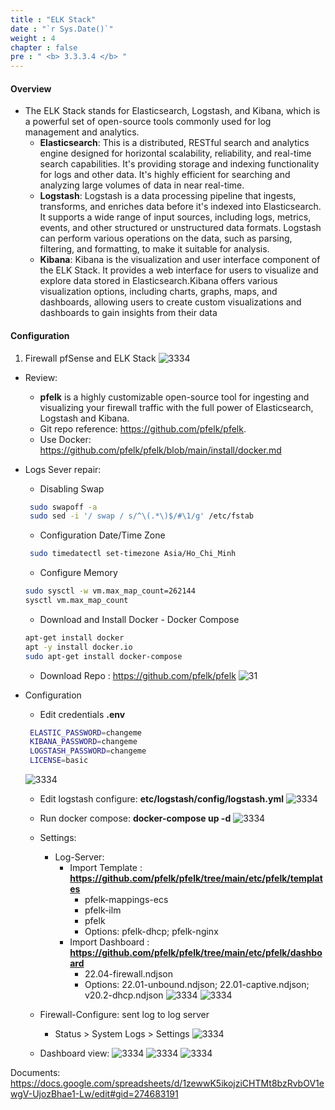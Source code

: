 ```yaml
---
title : "ELK Stack"
date : "`r Sys.Date()`"
weight : 4
chapter : false
pre : " <b> 3.3.3.4 </b> "
---
```


#### Overview
- The ELK Stack stands for Elasticsearch, Logstash, and Kibana, which is a powerful set of open-source tools commonly used for log management and analytics.
    - **Elasticsearch**: This is a distributed, RESTful search and analytics engine designed for horizontal scalability, reliability, and real-time search capabilities. It's providing storage and indexing functionality for logs and other data. It's highly efficient for searching and analyzing large volumes of data in near real-time.
    - **Logstash**: Logstash is a data processing pipeline that ingests, transforms, and enriches data before it's indexed into Elasticsearch. It supports a wide range of input sources, including logs, metrics, events, and other structured or unstructured data formats. Logstash can perform various operations on the data, such as parsing, filtering, and formatting, to make it suitable for analysis.
    - **Kibana**: Kibana is the visualization and user interface component of the ELK Stack. It provides a web interface for users to visualize and explore data stored in Elasticsearch.Kibana offers various visualization options, including charts, graphs, maps, and dashboards, allowing users to create custom visualizations and dashboards to gain insights from their data

#### Configuration
1. Firewall pfSense and ELK Stack
![3334](/cicd-ws/images/3-config/3.3-labs/3.3.3-monitor/3.3.3.4-elk/0.jpg)
- Review: 
  - **pfelk** is a highly customizable open-source tool for ingesting and visualizing your firewall traffic with the full power of Elasticsearch, Logstash and Kibana.
  - Git repo reference: https://github.com/pfelk/pfelk.
  - Use Docker: https://github.com/pfelk/pfelk/blob/main/install/docker.md
  
-  Logs Sever repair:
   - Disabling Swap
   ````sh
    sudo swapoff -a
    sudo sed -i '/ swap / s/^\(.*\)$/#\1/g' /etc/fstab
   ````
   - Configuration Date/Time Zone
   ````sh
    sudo timedatectl set-timezone Asia/Ho_Chi_Minh
   ````
   - Configure Memory
   ````sh
   sudo sysctl -w vm.max_map_count=262144
   sysctl vm.max_map_count
   ````
   - Download and Install Docker - Docker Compose
   ````sh
   apt-get install docker
   apt -y install docker.io
   sudo apt-get install docker-compose
   ````
   - Download Repo : https://github.com/pfelk/pfelk
   ![31](/cicd-ws/images/3-config/3.3-labs/3.3.3-monitor/3.3.3.4-elk/1.png)

- Configuration
   - Edit credentials **.env**
   ````sh
    ELASTIC_PASSWORD=changeme
    KIBANA_PASSWORD=changeme
    LOGSTASH_PASSWORD=changeme
    LICENSE=basic
   ````
   ![3334](/cicd-ws/images/3-config/3.3-labs/3.3.3-monitor/3.3.3.4-elk/2.png)

    - Edit logstash configure: **etc/logstash/config/logstash.yml**
   ![3334](/cicd-ws/images/3-config/3.3-labs/3.3.3-monitor/3.3.3.4-elk/3.png)

    - Run docker compose: **docker-compose up -d**
   ![3334](/cicd-ws/images/3-config/3.3-labs/3.3.3-monitor/3.3.3.4-elk/4.png)

    - Settings:
      - Log-Server:
        - Import Template : **https://github.com/pfelk/pfelk/tree/main/etc/pfelk/templates**
          - pfelk-mappings-ecs
          - pfelk-ilm
          - pfelk 
          - Options: pfelk-dhcp; pfelk-nginx
        - Import Dashboard : **https://github.com/pfelk/pfelk/tree/main/etc/pfelk/dashboard**
          - 22.04-firewall.ndjson
          - Options: 22.01-unbound.ndjson; 22.01-captive.ndjson; v20.2-dhcp.ndjson
     ![3334](/cicd-ws/images/3-config/3.3-labs/3.3.3-monitor/3.3.3.4-elk/5.png)
     ![3334](/cicd-ws/images/3-config/3.3-labs/3.3.3-monitor/3.3.3.4-elk/6.png)

    - Firewall-Configure: sent log to log server
      - Status > System Logs > Settings
     ![3334](/cicd-ws/images/3-config/3.3-labs/3.3.3-monitor/3.3.3.4-elk/9.png)

    - Dashboard view:
     ![3334](/cicd-ws/images/3-config/3.3-labs/3.3.3-monitor/3.3.3.4-elk/10.jpg)
     ![3334](/cicd-ws/images/3-config/3.3-labs/3.3.3-monitor/3.3.3.4-elk/11.jpg)
     ![3334](/cicd-ws/images/3-config/3.3-labs/3.3.3-monitor/3.3.3.4-elk/12.jpg)
    
Documents: https://docs.google.com/spreadsheets/d/1zewwK5ikojziCHTMt8bzRvbOV1ewgV-UjozBhae1-Lw/edit#gid=274683191